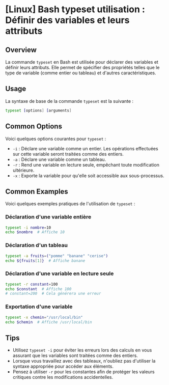# [Linux] Bash typeset utilisation : Définir des variables et leurs attributs

## Overview
La commande `typeset` en Bash est utilisée pour déclarer des variables et définir leurs attributs. Elle permet de spécifier des propriétés telles que le type de variable (comme entier ou tableau) et d'autres caractéristiques.

## Usage
La syntaxe de base de la commande `typeset` est la suivante :

```bash
typeset [options] [arguments]
```

## Common Options
Voici quelques options courantes pour `typeset` :

- `-i` : Déclare une variable comme un entier. Les opérations effectuées sur cette variable seront traitées comme des entiers.
- `-a` : Déclare une variable comme un tableau.
- `-r` : Rend une variable en lecture seule, empêchant toute modification ultérieure.
- `-x` : Exporte la variable pour qu'elle soit accessible aux sous-processus.

## Common Examples
Voici quelques exemples pratiques de l'utilisation de `typeset` :

### Déclaration d'une variable entière
```bash
typeset -i nombre=10
echo $nombre  # Affiche 10
```

### Déclaration d'un tableau
```bash
typeset -a fruits=("pomme" "banane" "cerise")
echo ${fruits[1]}  # Affiche banane
```

### Déclaration d'une variable en lecture seule
```bash
typeset -r constant=100
echo $constant  # Affiche 100
# constant=200  # Cela générera une erreur
```

### Exportation d'une variable
```bash
typeset -x chemin="/usr/local/bin"
echo $chemin  # Affiche /usr/local/bin
```

## Tips
- Utilisez `typeset -i` pour éviter les erreurs lors des calculs en vous assurant que les variables sont traitées comme des entiers.
- Lorsque vous travaillez avec des tableaux, n'oubliez pas d'utiliser la syntaxe appropriée pour accéder aux éléments.
- Pensez à utiliser `-r` pour les constantes afin de protéger les valeurs critiques contre les modifications accidentelles.